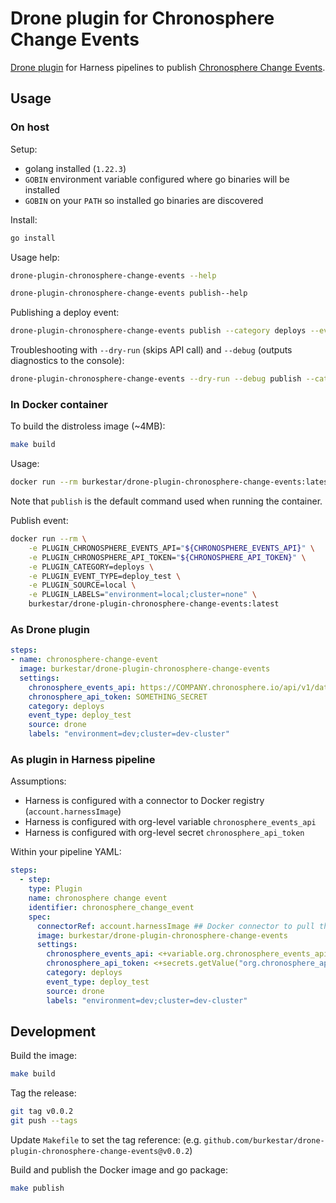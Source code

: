 # Drone plugin for Chronosphere Change Events

[Drone plugin](https://docs.drone.io/plugins/overview/) for Harness pipelines to publish [Chronosphere Change Events](https://docs.chronosphere.io/investigate/change-events).

## Usage

### On host

Setup:

- golang installed (`1.22.3`)
- `GOBIN` environment variable configured where go binaries will be installed
- `GOBIN` on your `PATH` so installed go binaries are discovered

Install:

```bash
go install
```

Usage help:

```bash
drone-plugin-chronosphere-change-events --help

drone-plugin-chronosphere-change-events publish--help
```

Publishing a deploy event:

```bash
drone-plugin-chronosphere-change-events publish --category deploys --event_type deploy_test --source local --labels 'environment=local;cluster=none'
```

Troubleshooting with `--dry-run` (skips API call) and `--debug` (outputs diagnostics to the console):

```bash
drone-plugin-chronosphere-change-events --dry-run --debug publish --category deploys --event_type deploy_test --source local --labels 'environment=local;cluster=none'
```

### In Docker container

To build the distroless image (~4MB):

```bash
make build
```

Usage:

```bash
docker run --rm burkestar/drone-plugin-chronosphere-change-events:latest --help
```

Note that `publish` is the default command used when running the container.

Publish event:

```bash
docker run --rm \
    -e PLUGIN_CHRONOSPHERE_EVENTS_API="${CHRONOSPHERE_EVENTS_API}" \
    -e PLUGIN_CHRONOSPHERE_API_TOKEN="${CHRONOSPHERE_API_TOKEN}" \
    -e PLUGIN_CATEGORY=deploys \
    -e PLUGIN_EVENT_TYPE=deploy_test \
    -e PLUGIN_SOURCE=local \
    -e PLUGIN_LABELS="environment=local;cluster=none" \
    burkestar/drone-plugin-chronosphere-change-events:latest
```


### As Drone plugin

```yaml
steps:
- name: chronosphere-change-event
  image: burkestar/drone-plugin-chronosphere-change-events
  settings:
    chronosphere_events_api: https://COMPANY.chronosphere.io/api/v1/data/events
    chronosphere_api_token: SOMETHING_SECRET
    category: deploys
    event_type: deploy_test
    source: drone
    labels: "environment=dev;cluster=dev-cluster"
```

### As plugin in Harness pipeline

Assumptions:

- Harness is configured with a connector to Docker registry (`account.harnessImage`)
- Harness is configured with org-level variable `chronosphere_events_api`
- Harness is configured with org-level secret `chronosphere_api_token`

Within your pipeline YAML:

```yaml
steps:
  - step:
    type: Plugin
    name: chronosphere change event
    identifier: chronosphere_change_event
    spec:
      connectorRef: account.harnessImage ## Docker connector to pull the plugin's Docker image
      image: burkestar/drone-plugin-chronosphere-change-events
      settings:
        chronosphere_events_api: <+variable.org.chronosphere_events_api>
        chronosphere_api_token: <+secrets.getValue("org.chronosphere_api_token")>
        category: deploys
        event_type: deploy_test
        source: drone
        labels: "environment=dev;cluster=dev-cluster"
```


## Development

Build the image:

```bash
make build
```

Tag the release:

```bash
git tag v0.0.2
git push --tags
```

Update `Makefile` to set the tag reference: (e.g. `github.com/burkestar/drone-plugin-chronosphere-change-events@v0.0.2`)

Build and publish the Docker image and go package:

```bash
make publish
```
